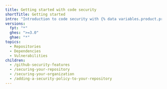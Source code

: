 ```yaml
---
title: Getting started with code security
shortTitle: Getting started
intro: "Introduction to code security with {% data variables.product.product_name %}."
versions:
  fpt: "*"
  ghes: ">=3.0"
  ghae: "*"
topics:
  - Repositories
  - Dependencies
  - Vulnerabilities
children:
  - /github-security-features
  - /securing-your-repository
  - /securing-your-organization
  - /adding-a-security-policy-to-your-repository
---
```

